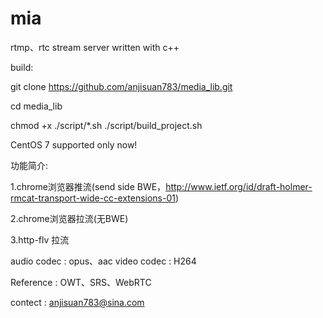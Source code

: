 # mia
rtmp、rtc stream server written with c++

build:

git clone https://github.com/anjisuan783/media_lib.git

cd media_lib

chmod +x ./script/*.sh
./script/build_project.sh

CentOS 7 supported only now!

功能简介:

1.chrome浏览器推流(send side BWE，http://www.ietf.org/id/draft-holmer-rmcat-transport-wide-cc-extensions-01)

2.chrome浏览器拉流(无BWE)

3.http-flv 拉流

audio codec : opus、aac
video codec : H264

Reference : OWT、SRS、WebRTC

contect : anjisuan783@sina.com

